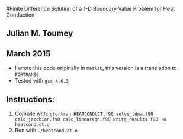 #Finite Difference Solution of a 1-D Boundary Value Problem for Heat Conduction
## Julian M. Toumey
## March 2015
* I wrote this code originally in `Matlab`, this version is a translation to `FORTRAN90`
* Tested with `gcc 4.6.3`

## Instructions:
1. Compile with: `gfortran HEATCONDUCT.f90 solve_tdma.f90 calc_jacobian.f90 calc_lineareqn.f90 write_results.f90 -o heatconduct.o`
2. Run with `./heatconduct.o`
